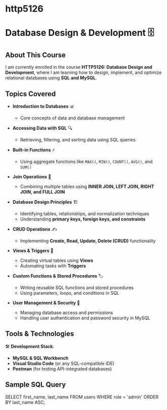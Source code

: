 # http5126

# Database Design & Development 🗄️  

## About This Course  
I am currently enrolled in the course **HTTP5126: Database Design and Development**, where I am learning how to design, implement, and optimize relational databases using **SQL and MySQL**.  

## Topics Covered  
- **Introduction to Databases** 📊  
  - Core concepts of data and database management  

- **Accessing Data with SQL** 🔍  
  - Retrieving, filtering, and sorting data using SQL queries  

- **Built-in Functions** ⚡  
  - Using aggregate functions like `MAX()`, `MIN()`, `COUNT()`, `AVG()`, and `SUM()`  

- **Join Operations** 🔗  
  - Combining multiple tables using **INNER JOIN, LEFT JOIN, RIGHT JOIN, and FULL JOIN**  

- **Database Design Principles** 🏗️  
  - Identifying tables, relationships, and normalization techniques  
  - Understanding **primary keys, foreign keys, and constraints**  

- **CRUD Operations** ✍️  
  - Implementing **Create, Read, Update, Delete (CRUD)** functionality  

- **Views & Triggers** 🔄  
  - Creating virtual tables using **Views**  
  - Automating tasks with **Triggers**  

- **Custom Functions & Stored Procedures** 🏷️  
  - Writing reusable SQL functions and stored procedures  
  - Using parameters, loops, and conditions in SQL  

- **User Management & Security** 🔑  
  - Managing database access and permissions  
  - Handling user authentication and password security in MySQL  

## Tools & Technologies  
🛠 **Development Stack**:  
- **MySQL & SQL Workbench**  
- **Visual Studio Code** (or any SQL-compatible IDE)  
- **Postman** (for testing API-integrated databases)  

## Sample SQL Query  

SELECT first_name, last_name 
FROM users 
WHERE role = 'admin' 
ORDER BY last_name ASC;
